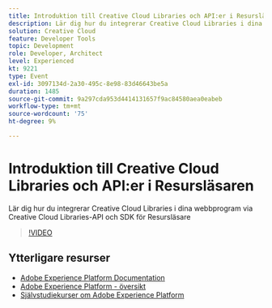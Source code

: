 ```yaml
---
title: Introduktion till Creative Cloud Libraries och API:er i Resursläsaren
description: Lär dig hur du integrerar Creative Cloud Libraries i dina webbprogram via Creative Cloud Libraries-API och SDK för Resursläsare
solution: Creative Cloud
feature: Developer Tools
topic: Development
role: Developer, Architect
level: Experienced
kt: 9221
type: Event
exl-id: 3097134d-2a30-495c-8e98-83d46643be5a
duration: 1485
source-git-commit: 9a297cda953d4414131657f9ac84580aea0eabeb
workflow-type: tm+mt
source-wordcount: '75'
ht-degree: 9%

---
```


# Introduktion till Creative Cloud Libraries och API:er i Resursläsaren

Lär dig hur du integrerar Creative Cloud Libraries i dina webbprogram via Creative Cloud Libraries-API och SDK för Resursläsare

>[!VIDEO](https://video.tv.adobe.com/v/337592/?quality=12&learn=on&hidetitle=true)

## Ytterligare resurser

- [Adobe Experience Platform Documentation](https://experienceleague.adobe.com/docs/experience-platform.html)
- [Adobe Experience Platform - översikt](https://experienceleague.adobe.com/docs/experience-platform/landing/home.html)
- [Självstudiekurser om Adobe Experience Platform](https://experienceleague.adobe.com/docs/platform-learn/tutorials/overview.html?lang=sv)
